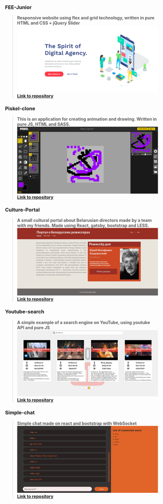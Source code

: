 ### FEE-Junior   
> **Responsive website using flex and grid technology, written in pure HTML and CSS + jQuery Slider**
![FEE-JuniorScreen](./screens/FEE-JuniorScreen.png)
**[Link to repository](https://github.com/Stassras/FEE-Junior)**

### Piskel-clone   
> **This is an application for creating animation and drawing. Written in pure JS, HTML and SASS.**  
![PiskelCloneScreen](./screens/PiskelCloneScreen.png)  
**[Link to repository](https://github.com/Stassras/Piskel-Clone)**  
  
### Culture-Portal   
> **A small cultural portal about Belarusian directors made by a team with my friends. Made using React, gatsby, bootstrap and LESS.**  
![CulturePortalScreen](./screens/CulturePortalScreen.png)  
**[Link to repository](https://github.com/Stassras/Culture-portal)**  
  
### Youtube-search  
> **A simple example of a search engine on YouTube, using youtube API and pure JS**  
![YoutubeSearchScreen](./screens/YoutubeSearchScreen.png)  
**[Link to repository](https://github.com/Stassras/Youtube-search)**  
  
### Simple-chat  
> **Simple chat made on react and bootstrap with WebSocket**  
![SimpleChatScreen](./screens/SimpleChatScreen.png)  
**[Link to repository](https://github.com/Stassras/Simple-chat)**
